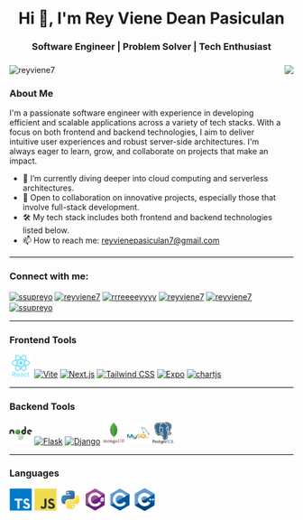 <h1 align="center">Hi 👋, I'm Rey Viene Dean Pasiculan</h1>
<h3 align="center">Software Engineer | Problem Solver | Tech Enthusiast</h3>

###

<img align="right" height="150" src="https://media1.tenor.com/m/c8jAF2BN2HQAAAAC/yamato-anime.gif"  />

###

<p align="left"> <img src="https://komarev.com/ghpvc/?username=reyviene7&label=Profile%20views&color=0e75b6&style=flat" alt="reyviene7" /> </p>

<div align="left">
  
### About Me
I'm a passionate software engineer with experience in developing efficient and scalable applications across a variety of tech stacks. With a focus on both frontend and backend technologies, I aim to deliver intuitive user experiences and robust server-side architectures. I'm always eager to learn, grow, and collaborate on projects that make an impact.

- 🌱 I’m currently diving deeper into cloud computing and serverless architectures.
- 💼 Open to collaboration on innovative projects, especially those that involve full-stack development.
- 🛠 My tech stack includes both frontend and backend technologies listed below.
- 📫 How to reach me: [reyvienepasiculan7@gmail.com](mailto:reyvienepaisculan7@gmail.com)
  
</div>
<hr style="border: none; border-top: 1px solid #ccc;" />
<h3 align="left">Connect with me:</h3>
<p align="left">
<a href="https://codepen.io/ssupreyo" target="blank"><img align="center" src="https://raw.githubusercontent.com/rahuldkjain/github-profile-readme-generator/master/src/images/icons/Social/codepen.svg" alt="ssupreyo" height="30" width="40" /></a>
<a href="https://dev.to/reyviene7" target="blank"><img align="center" src="https://raw.githubusercontent.com/rahuldkjain/github-profile-readme-generator/master/src/images/icons/Social/devto.svg" alt="reyviene7" height="30" width="40" /></a>
<a href="https://twitter.com/rrreeeeyyyy" target="blank"><img align="center" src="https://raw.githubusercontent.com/rahuldkjain/github-profile-readme-generator/master/src/images/icons/Social/twitter.svg" alt="rrreeeeyyyy" height="30" width="40" /></a>
<a href="https://linkedin.com/in/reyviene7" target="blank"><img align="center" src="https://raw.githubusercontent.com/rahuldkjain/github-profile-readme-generator/master/src/images/icons/Social/linked-in-alt.svg" alt="reyviene7" height="30" width="40" /></a>
<a href="https://fb.com/reyviene7" target="blank"><img align="center" src="https://raw.githubusercontent.com/rahuldkjain/github-profile-readme-generator/master/src/images/icons/Social/facebook.svg" alt="reyviene7" height="30" width="40" /></a>
<a href="https://instagram.com/ssupreyo" target="blank"><img align="center" src="https://raw.githubusercontent.com/rahuldkjain/github-profile-readme-generator/master/src/images/icons/Social/instagram.svg" alt="ssupreyo" height="30" width="40" /></a>
</p>

<div align="left">

<hr style="border: none; border-top: 1px solid #ccc;" />

### Frontend Tools
<p>
  <a href="https://reactjs.org/" target="_blank"><img src="https://raw.githubusercontent.com/devicons/devicon/master/icons/react/react-original-wordmark.svg" alt="React" width="40" height="40"/></a>
  <a href="https://vitejs.dev/" target="_blank"><img src="https://vitejs.dev/logo.svg" alt="Vite" width="40" height="40"/></a>
  <a href="https://nextjs.org/" target="_blank"><img src="https://upload.wikimedia.org/wikipedia/commons/8/8e/Nextjs-logo.svg" alt="Next.js" width="40" height="40"/></a>
  <a href="https://tailwindcss.com/" target="_blank"><img src="https://www.vectorlogo.zone/logos/tailwindcss/tailwindcss-icon.svg" alt="Tailwind CSS" width="40" height="40"/></a>
  <a href="https://expo.dev/" target="_blank"><img src="https://avatars.githubusercontent.com/u/12504344?s=200&v=4" alt="Expo" width="40" height="40"/></a>
  <a href="https://www.chartjs.org" target="_blank" rel="noreferrer"> <img src="https://www.chartjs.org/media/logo-title.svg" alt="chartjs" width="40" height="40"/> </a>
</p>

<hr style="border: none; border-top: 1px solid #ccc;" />

### Backend Tools
<p>
  <a href="https://nodejs.org/" target="_blank"><img src="https://raw.githubusercontent.com/devicons/devicon/master/icons/nodejs/nodejs-original-wordmark.svg" alt="Node.js" width="40" height="40"/></a>
  <a href="https://flask.palletsprojects.com/" target="_blank"><img src="https://www.vectorlogo.zone/logos/pocoo_flask/pocoo_flask-icon.svg](https://e7.pngegg.com/pngimages/939/2/png-clipart-flask-python-web-framework-representational-state-transfer-software-framework-flask-python-web-application-django.png" alt="Flask" width="40" height="40"/></a>
  <a href="https://www.djangoproject.com/" target="_blank"><img src="https://upload.wikimedia.org/wikipedia/commons/thumb/7/75/Django_logo.svg/1280px-Django_logo.svg.png" alt="Django" width="40" height="40"/></a>
  <a href="https://www.mongodb.com/" target="_blank"><img src="https://raw.githubusercontent.com/devicons/devicon/master/icons/mongodb/mongodb-original-wordmark.svg" alt="MongoDB" width="40" height="40"/></a>
  <a href="https://www.mysql.com/" target="_blank"><img src="https://raw.githubusercontent.com/devicons/devicon/master/icons/mysql/mysql-original-wordmark.svg" alt="MySQL" width="40" height="40"/></a>
  <a href="https://www.postgresql.org/" target="_blank"><img src="https://raw.githubusercontent.com/devicons/devicon/master/icons/postgresql/postgresql-original-wordmark.svg" alt="PostgreSQL" width="40" height="40"/></a>
</p>

<hr style="border: none; border-top: 1px solid #ccc;" />

### Languages
<p>
  <a href="https://www.typescriptlang.org/" target="_blank"><img src="https://raw.githubusercontent.com/devicons/devicon/master/icons/typescript/typescript-original.svg" alt="TypeScript" width="40" height="40"/></a>
  <a href="https://www.javascript.com/" target="_blank"><img src="https://raw.githubusercontent.com/devicons/devicon/master/icons/javascript/javascript-original.svg" alt="JavaScript" width="40" height="40"/></a>
  <a href="https://www.python.org/" target="_blank"><img src="https://raw.githubusercontent.com/devicons/devicon/master/icons/python/python-original.svg" alt="Python" width="40" height="40"/></a>
  <a href="https://learn.microsoft.com/en-us/dotnet/csharp/" target="_blank"><img src="https://raw.githubusercontent.com/devicons/devicon/master/icons/csharp/csharp-original.svg" alt="C#" width="40" height="40"/></a>
  <a href="https://www.cprogramming.com/" target="_blank" rel="noreferrer"><img src="https://raw.githubusercontent.com/devicons/devicon/master/icons/c/c-original.svg" alt="c" width="40" height="40"/></a>
  <a href="https://isocpp.org/" target="_blank" rel="noreferrer"><img src="https://raw.githubusercontent.com/devicons/devicon/master/icons/cplusplus/cplusplus-original.svg" alt="cplusplus" width="40" height="40"/></a>
</p>

</div>
